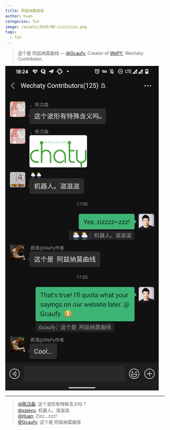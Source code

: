 ```yaml
---
title: 阿兹纳莫曲线
author: huan
categories: fun
image: /assets/2020/08-zizz/zizz.png
tags:
  - fun
---
```


> 这个是 阿兹纳莫曲线
> &mdash; [@Gcaufy](/developers/gcaufy/), Creator of [WePY](https://github.com/tencent/wepy), Wechaty Contributor.

![Gcaufy Wechaty zizz](/assets/2020/08-zizz/zizz-discussion.jpg)

---

> [@陈汉森](/developers/chs97): 这个波形有特殊含义吗？  
> [@xajeyu](/developers/xajeyu/): 机器人。滋滋滋  
> [@Huan](/developers/huan/): Zizz...zzz!  
> [@Gcaufy](/developers/gcaufy/): 这个是 阿兹纳莫曲线  
